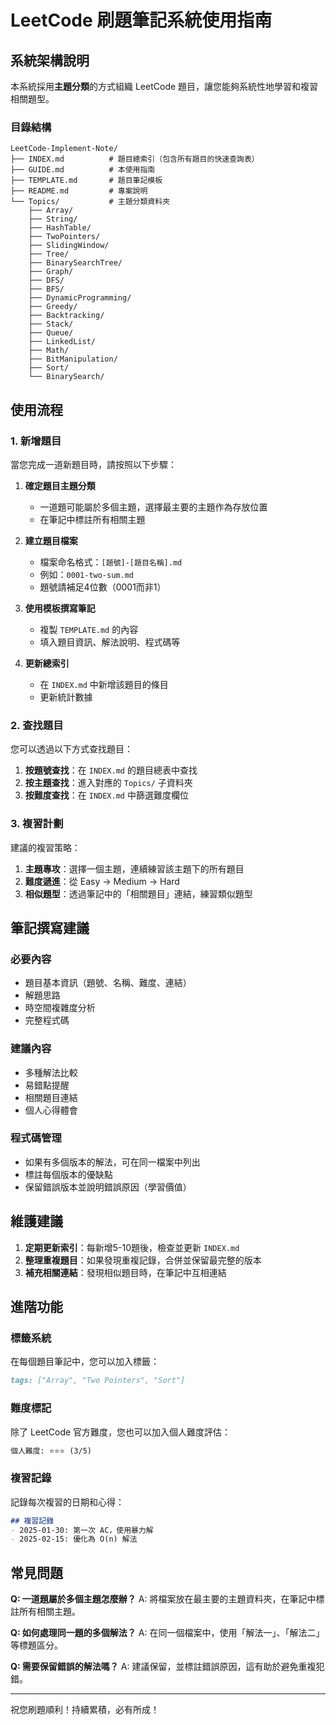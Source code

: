 # LeetCode 刷題筆記系統使用指南

## 系統架構說明

本系統採用**主題分類**的方式組織 LeetCode 題目，讓您能夠系統性地學習和複習相關題型。

### 目錄結構
```
LeetCode-Implement-Note/
├── INDEX.md          # 題目總索引（包含所有題目的快速查詢表）
├── GUIDE.md          # 本使用指南
├── TEMPLATE.md       # 題目筆記模板
├── README.md         # 專案說明
└── Topics/           # 主題分類資料夾
    ├── Array/
    ├── String/
    ├── HashTable/
    ├── TwoPointers/
    ├── SlidingWindow/
    ├── Tree/
    ├── BinarySearchTree/
    ├── Graph/
    ├── DFS/
    ├── BFS/
    ├── DynamicProgramming/
    ├── Greedy/
    ├── Backtracking/
    ├── Stack/
    ├── Queue/
    ├── LinkedList/
    ├── Math/
    ├── BitManipulation/
    ├── Sort/
    └── BinarySearch/
```

## 使用流程

### 1. 新增題目

當您完成一道新題目時，請按照以下步驟：

1. **確定題目主題分類**
   - 一道題可能屬於多個主題，選擇最主要的主題作為存放位置
   - 在筆記中標註所有相關主題

2. **建立題目檔案**
   - 檔案命名格式：`[題號]-[題目名稱].md`
   - 例如：`0001-two-sum.md`
   - 題號請補足4位數（0001而非1）

3. **使用模板撰寫筆記**
   - 複製 `TEMPLATE.md` 的內容
   - 填入題目資訊、解法說明、程式碼等

4. **更新總索引**
   - 在 `INDEX.md` 中新增該題目的條目
   - 更新統計數據

### 2. 查找題目

您可以透過以下方式查找題目：

1. **按題號查找**：在 `INDEX.md` 的題目總表中查找
2. **按主題查找**：進入對應的 `Topics/` 子資料夾
3. **按難度查找**：在 `INDEX.md` 中篩選難度欄位

### 3. 複習計劃

建議的複習策略：

1. **主題專攻**：選擇一個主題，連續練習該主題下的所有題目
2. **難度遞進**：從 Easy → Medium → Hard
3. **相似題型**：透過筆記中的「相關題目」連結，練習類似題型

## 筆記撰寫建議

### 必要內容
- 題目基本資訊（題號、名稱、難度、連結）
- 解題思路
- 時空間複雜度分析
- 完整程式碼

### 建議內容
- 多種解法比較
- 易錯點提醒
- 相關題目連結
- 個人心得體會

### 程式碼管理
- 如果有多個版本的解法，可在同一檔案中列出
- 標註每個版本的優缺點
- 保留錯誤版本並說明錯誤原因（學習價值）

## 維護建議

1. **定期更新索引**：每新增5-10題後，檢查並更新 `INDEX.md`
2. **整理重複題目**：如果發現重複記錄，合併並保留最完整的版本
3. **補充相關連結**：發現相似題目時，在筆記中互相連結

## 進階功能

### 標籤系統
在每個題目筆記中，您可以加入標籤：
```markdown
tags: ["Array", "Two Pointers", "Sort"]
```

### 難度標記
除了 LeetCode 官方難度，您也可以加入個人難度評估：
```markdown
個人難度: ⭐⭐⭐ (3/5)
```

### 複習記錄
記錄每次複習的日期和心得：
```markdown
## 複習記錄
- 2025-01-30: 第一次 AC，使用暴力解
- 2025-02-15: 優化為 O(n) 解法
```

## 常見問題

**Q: 一道題屬於多個主題怎麼辦？**
A: 將檔案放在最主要的主題資料夾，在筆記中標註所有相關主題。

**Q: 如何處理同一題的多個解法？**
A: 在同一個檔案中，使用「解法一」、「解法二」等標題區分。

**Q: 需要保留錯誤的解法嗎？**
A: 建議保留，並標註錯誤原因，這有助於避免重複犯錯。

---

祝您刷題順利！持續累積，必有所成！